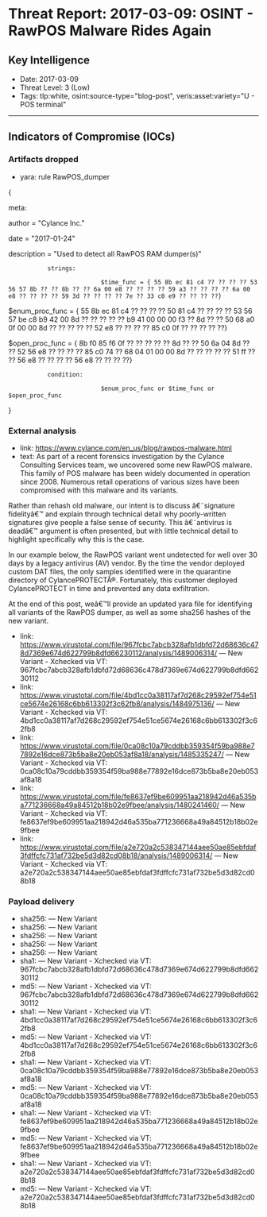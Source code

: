 # Threat Report: 2017-03-09: OSINT - RawPOS Malware Rides Again


## Key Intelligence
* Date: 2017-03-09
* Threat Level: 3 (Low)
* Tags: tlp:white, osint:source-type="blog-post", veris:asset:variety="U - POS terminal"

---

## Indicators of Compromise (IOCs)
### Artifacts dropped
* yara: rule RawPOS_dumper

{

 meta:

 author = "Cylance Inc."

 date = "2017-01-24"

 description = "Used to detect all RawPOS RAM dumper(s)"

               strings:

                              $time_func = { 55 8b ec 81 c4 ?? ?? ?? ?? 53 56 57 8b ?? ?? 8b ?? ?? 6a 00 e8 ?? ?? ?? ?? 59 a3 ?? ?? ?? ?? 6a 00 e8 ?? ?? ?? ?? 59 3d ?? ?? ?? ?? 7e ?? 33 c0 e9 ?? ?? ?? ??}

 $enum_proc_func = { 55 8b ec 81 c4 ?? ?? ?? ?? 50 81 c4 ?? ?? ?? ?? 53 56 57 be c8 b9 42 00 8d ?? ?? ?? ?? ?? b9 41 00 00 00 f3 ?? 8d ?? ?? 50 68 a0 0f 00 00 8d ?? ?? ?? ?? ?? 52 e8 ?? ?? ?? ?? 85 c0 0f ?? ?? ?? ?? ??}

 $open_proc_func = { 8b f0 85 f6 0f ?? ?? ?? ?? ?? 8d ?? ?? 50 6a 04 8d ?? ?? 52 56 e8 ?? ?? ?? ?? 85 c0 74 ?? 68 04 01 00 00 8d ?? ?? ?? ?? ?? 51 ff ?? ?? 56 e8 ?? ?? ?? ?? 56 e8 ?? ?? ?? ??}

               condition:

                              $enum_proc_func or $time_func or $open_proc_func

}

### External analysis
* link: https://www.cylance.com/en_us/blog/rawpos-malware.html
* text: As part of a recent forensics investigation by the Cylance Consulting Services team, we uncovered some new RawPOS malware. This family of POS malware has been widely documented in operation since 2008. Numerous retail operations of various sizes have been compromised with this malware and its variants.

Rather than rehash old malware, our intent is to discuss â€˜signature fidelityâ€™ and explain through technical detail why poorly-written signatures give people a false sense of security. This â€˜antivirus is deadâ€™ argument is often presented, but with little technical detail to highlight specifically why this is the case.

In our example below, the RawPOS variant went undetected for well over 30 days by a legacy antivirus (AV) vendor. By the time the vendor deployed custom DAT files, the only samples identified were in the quarantine directory of CylancePROTECTÂ®. Fortunately, this customer deployed CylancePROTECT in time and prevented any data exfiltration.

At the end of this post, weâ€™ll provide an updated yara file for identifying all variants of the RawPOS dumper, as well as some sha256 hashes of the new variant.
* link: https://www.virustotal.com/file/967fcbc7abcb328afb1dbfd72d68636c478d7369e674d622799b8dfd66230112/analysis/1489006314/ — New Variant - Xchecked via VT: 967fcbc7abcb328afb1dbfd72d68636c478d7369e674d622799b8dfd66230112
* link: https://www.virustotal.com/file/4bd1cc0a38117af7d268c29592ef754e51ce5674e26168c6bb613302f3c62fb8/analysis/1484975136/ — New Variant - Xchecked via VT: 4bd1cc0a38117af7d268c29592ef754e51ce5674e26168c6bb613302f3c62fb8
* link: https://www.virustotal.com/file/0ca08c10a79cddbb359354f59ba988e77892e16dce873b5ba8e20eb053af8a18/analysis/1485335247/ — New Variant - Xchecked via VT: 0ca08c10a79cddbb359354f59ba988e77892e16dce873b5ba8e20eb053af8a18
* link: https://www.virustotal.com/file/fe8637ef9be609951aa218942d46a535ba771236668a49a84512b18b02e9fbee/analysis/1480241460/ — New Variant - Xchecked via VT: fe8637ef9be609951aa218942d46a535ba771236668a49a84512b18b02e9fbee
* link: https://www.virustotal.com/file/a2e720a2c538347144aee50ae85ebfdaf3fdffcfc731af732be5d3d82cd08b18/analysis/1489006314/ — New Variant - Xchecked via VT: a2e720a2c538347144aee50ae85ebfdaf3fdffcfc731af732be5d3d82cd08b18

### Payload delivery
* sha256: <sha256> — New Variant
* sha256: <sha256> — New Variant
* sha256: <sha256> — New Variant
* sha256: <sha256> — New Variant
* sha256: <sha256> — New Variant
* sha1: <sha1> — New Variant - Xchecked via VT: 967fcbc7abcb328afb1dbfd72d68636c478d7369e674d622799b8dfd66230112
* md5: <md5> — New Variant - Xchecked via VT: 967fcbc7abcb328afb1dbfd72d68636c478d7369e674d622799b8dfd66230112
* sha1: <sha1> — New Variant - Xchecked via VT: 4bd1cc0a38117af7d268c29592ef754e51ce5674e26168c6bb613302f3c62fb8
* md5: <md5> — New Variant - Xchecked via VT: 4bd1cc0a38117af7d268c29592ef754e51ce5674e26168c6bb613302f3c62fb8
* sha1: <sha1> — New Variant - Xchecked via VT: 0ca08c10a79cddbb359354f59ba988e77892e16dce873b5ba8e20eb053af8a18
* md5: <md5> — New Variant - Xchecked via VT: 0ca08c10a79cddbb359354f59ba988e77892e16dce873b5ba8e20eb053af8a18
* sha1: <sha1> — New Variant - Xchecked via VT: fe8637ef9be609951aa218942d46a535ba771236668a49a84512b18b02e9fbee
* md5: <md5> — New Variant - Xchecked via VT: fe8637ef9be609951aa218942d46a535ba771236668a49a84512b18b02e9fbee
* sha1: <sha1> — New Variant - Xchecked via VT: a2e720a2c538347144aee50ae85ebfdaf3fdffcfc731af732be5d3d82cd08b18
* md5: <md5> — New Variant - Xchecked via VT: a2e720a2c538347144aee50ae85ebfdaf3fdffcfc731af732be5d3d82cd08b18
